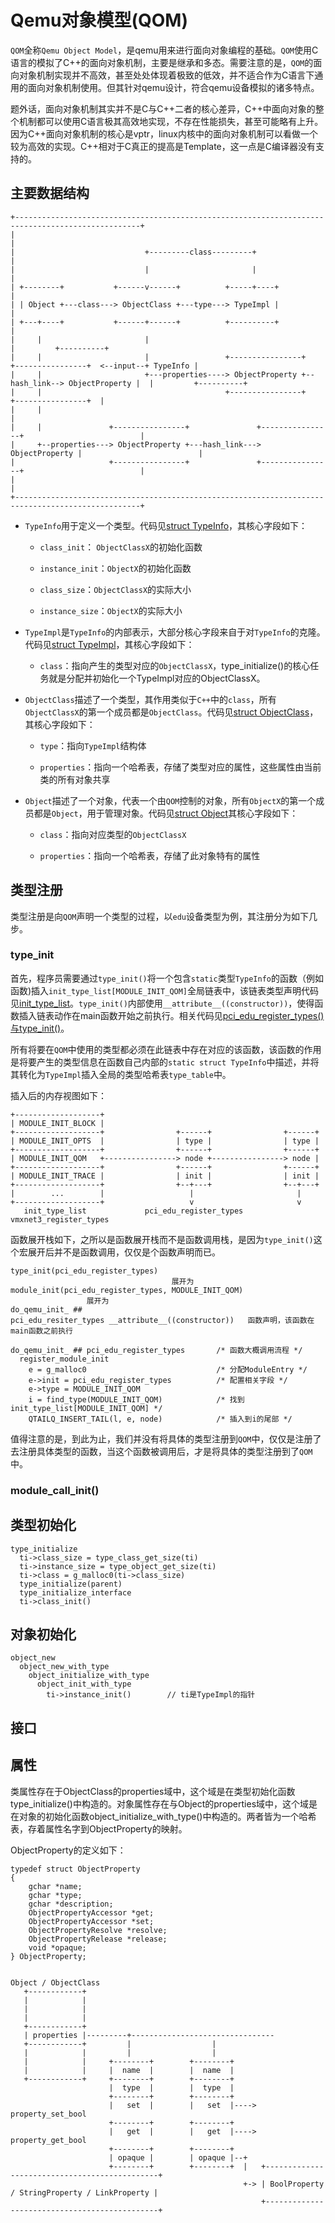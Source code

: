 # Qemu对象模型(QOM)

`QOM`全称`Qemu Object Model`，是qemu用来进行面向对象编程的基础。`QOM`使用C语言的模拟了C++的面向对象机制，主要是继承和多态。需要注意的是，`QOM`的面向对象机制实现并不高效，甚至处处体现着极致的低效，并不适合作为C语言下通用的面向对象机制使用。但其针对qemu设计，符合qemu设备模拟的诸多特点。

题外话，面向对象机制其实并不是C与C++二者的核心差异，C++中面向对象的整个机制都可以使用C语言极其高效地实现，不存在性能损失，甚至可能略有上升。因为C++面向对象机制的核心是vptr，linux内核中的面向对象机制可以看做一个较为高效的实现。C++相对于C真正的提高是Template，这一点是C编译器没有支持的。

## 主要数据结构

```
+--------------------------------------------------------------------------------------------------+
|                                                                                                  |
|                             +---------class---------+                                            |
|                             |                       |                                            |
| +--------+           +------v------+          +-----+----+                                       |
| | Object +---class---> ObjectClass +---type---> TypeImpl |                                       |
| +---+----+           +------+------+          +----------+                                       |
|     |                       |                                                                    |         +----------+
|     |                       |                 +----------------+             +----------------+  <--input--+ TypeInfo |
|     |                       +---properties----> ObjectProperty +--hash_link--> ObjectProperty |  |         +----------+
|     |                                         +----------------+             +----------------+  |
|     |                                                                                            |
|     |               +----------------+               +----------------+                          |
|     +--properties---> ObjectProperty +---hash_link---> ObjectProperty |                          |
|                     +----------------+               +----------------+                          |
|                                                                                                  |
+--------------------------------------------------------------------------------------------------+
```

- `TypeInfo`用于定义一个类型。代码见[struct TypeInfo](qemu_source.md#__source_struct_TypeInfo)，其核心字段如下：
  
  - `class_init`： `ObjectClassX`的初始化函数
  
  - `instance_init`：`ObjectX`的初始化函数
  
  - `class_size`：`ObjectClassX`的实际大小
  
  - `instance_size`：`ObjectX`的实际大小

- `TypeImpl`是`TypeInfo`的内部表示，大部分核心字段来自于对`TypeInfo`的克隆。代码见[struct TypeImpl](qemu_source.md#__source_struct_TypeImpl)，其核心字段如下：
  
  - `class`：指向产生的类型对应的`ObjectClassX`，type_initialize()的核心任务就是分配并初始化一个TypeImpl对应的ObjectClassX。

- `ObjectClass`描述了一个类型，其作用类似于`C++`中的`class`，所有`ObjectClassX`的第一个成员都是`ObjectClass`。代码见[struct ObjectClass](qemu_source.md#__source_struct_ObjectClass)，其核心字段如下：
  
  - `type`：指向`TypeImpl`结构体
  
  - `properties`：指向一个哈希表，存储了类型对应的属性，这些属性由当前类的所有对象共享

- `Object`描述了一个对象，代表一个由`QOM`控制的对象，所有`ObjectX`的第一个成员都是`Object`，用于管理对象。代码见[struct Object](qemu_source.md#__source_struct_Object)其核心字段如下：
  
  - `class`：指向对应类型的`ObjectClassX`
  
  - `properties`：指向一个哈希表，存储了此对象特有的属性

## 类型注册

类型注册是向`QOM`声明一个类型的过程，以`edu`设备类型为例，其注册分为如下几步。

### type_init

首先，程序员需要通过`type_init()`将一个包含`static`类型`TypeInfo`的函数（例如函数)插入`init_type_list[MODULE_INIT_QOM]`全局链表中，该链表类型声明代码见[init_type_list](qemu_source.md#__source_about_init_type_list)。`type_init()`内部使用`__attribute__((constructor))`，使得函数插入链表动作在main函数开始之前执行。相关代码见[pci_edu_register_types()与type_init()](qemu_source.md#__source_func_pci_edu_register_types_AND_type_init)。

所有将要在`QOM`中使用的类型都必须在此链表中存在对应的该函数，该函数的作用是将要产生的类型信息在函数自己内部的`static struct TypeInfo`中描述，并将其转化为`TypeImpl`插入全局的类型哈希表`type_table`中。

插入后的内存视图如下：

```
+-------------------+
| MODULE_INIT_BLOCK |
+-------------------+                +------+                +------+
| MODULE_INIT_OPTS  |                | type |                | type |
+-------------------+                +------+                +------+
| MODULE_INIT_QOM   +----------------> node +----------------> node |
+-------------------+                +------+                +------+
| MODULE_INIT_TRACE |                | init |                | init |
+-------------------+                +--+---+                +--+---+
|        ...        |                   |                       |
+-------------------+                   v                       v
   init_type_list             pci_edu_register_types   vmxnet3_register_types
```

函数展开栈如下，之所以是函数展开栈而不是函数调用栈，是因为`type_init()`这个宏展开后并不是函数调用，仅仅是个函数声明而已。

```
type_init(pci_edu_register_types)                                     展开为
module_init(pci_edu_register_types, MODULE_INIT_QOM)                  展开为
do_qemu_init_ ## pci_edu_resiter_types __attribute__((constructor))   函数声明，该函数在main函数之前执行

do_qemu_init_ ## pci_edu_register_types       /* 函数大概调用流程 */   
  register_module_init
    e = g_malloc0                             /* 分配ModuleEntry */
    e->init = pci_edu_register_types          /* 配置相关字段 */
    e->type = MODULE_INIT_QOM
    i = find_type(MODULE_INIT_QOM)            /* 找到init_type_list[MODULE_INIT_QOM] */
    QTAILQ_INSERT_TAIL(l, e, node)            /* 插入到i的尾部 */
```

值得注意的是，到此为止，我们并没有将具体的类型注册到`QOM`中，仅仅是注册了去注册具体类型的函数，当这个函数被调用后，才是将具体的类型注册到了`QOM`中。

### module_call_init()

## 类型初始化

```
type_initialize
  ti->class_size = type_class_get_size(ti)
  ti->instance_size = type_object_get_size(ti)
  ti->class = g_malloc0(ti->class_size)
  type_initialize(parent)                           
  type_initialize_interface
  ti->class_init()
```

## 对象初始化

```
object_new
  object_new_with_type
    object_initialize_with_type
      object_init_with_type
        ti->instance_init()        // ti是TypeImpl的指针
```

## 接口

## 属性

类属性存在于ObjectClass的properties域中，这个域是在类型初始化函数type_initialize()中构造的。对象属性存在与Object的properties域中，这个域是在对象的初始化函数object_initialize_with_type()中构造的。两者皆为一个哈希表，存着属性名字到ObjectProperty的映射。

ObjectProperty的定义如下：

```
typedef struct ObjectProperty
{
    gchar *name;
    gchar *type;
    gchar *description;
    ObjectPropertyAccessor *get;
    ObjectPropertyAccessor *set;
    ObjectPropertyResolve *resolve;
    ObjectPropertyRelease *release;
    void *opaque;
} ObjectProperty;


Object / ObjectClass
   +------------+
   |            |
   |            |
   |            |
   +------------+
   | properties |---------+--------------------------------
   +------------+         |                  |
   |            |         |                  |
   |            |     +--------+        +--------+
   |            |     |  name  |        |  name  |
   +------------+     +--------+        +--------+
                      |  type  |        |  type  |
                      +--------+        +--------+
                      |   set  |        |   set  |----> property_set_bool
                      +--------+        +--------+
                      |   get  |        |   get  |----> property_get_bool
                      +--------+        +--------+      
                      | opaque |        | opaque |--+ 
                      +--------+        +--------+  |   +----------------------------------------------+
                                                    +-> | BoolProperty / StringProperty / LinkProperty |
                                                        +----------------------------------------------+
```
